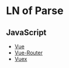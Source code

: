 # LN of Parse

## JavaScript

- [Vue](https://github.com/langnang/ln-of-parse/tree/Vue)
- [Vue-Router](https://github.com/langnang/ln-of-parse/tree/Vue-Router)
- [Vuex](https://github.com/langnang/ln-of-parse/tree/Vuex)
